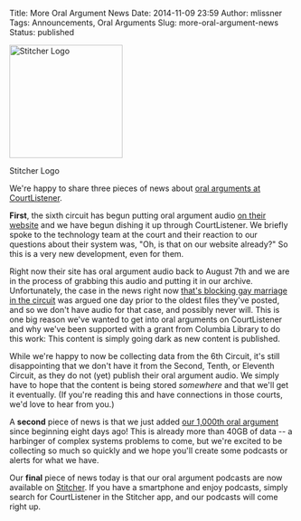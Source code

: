 Title: More Oral Argument News
Date: 2014-11-09 23:59
Author: mlissner
Tags: Announcements, Oral Arguments
Slug: more-oral-argument-news
Status: published

<div class="left-image">
    <img src="{filename}/images/stitcher_400x400.jpg"
         alt="Stitcher Logo"
         width="200"
         class="img-responsive"/>
     <p class="caption">Stitcher Logo</p>
</div>

We're happy to share three pieces of news about [oral arguments at
CourtListener](https://www.courtlistener.com/?q=&type=oa&order_by=dateArgued+desc).

**First**, the sixth circuit has begun putting oral argument audio [on
their
website](http://www.ca6.uscourts.gov/internet/court_audio/aud1.php) and
we have begun dishing it up through CourtListener. We briefly spoke to
the technology team at the court and their reaction to our questions
about their system was, "Oh, is that on our website already?" So this is
a very new development, even for them.

Right now their site has oral argument audio back to August 7th and we
are in the process of grabbing this audio and putting it in our archive.
Unfortunately, the case in the news right now [that's blocking gay
marriage in the
circuit](https://www.courtlistener.com/opinion/2748945/valeria-tanco-v-william-haslam/)
was argued one day prior to the oldest files they've posted, and so we
don't have audio for that case, and possibly never will. This is one big
reason we've wanted to get into oral arguments on CourtListener and why
we've been supported with a grant from Columbia Library to do this work:
This content is simply going dark as new content is published.

While we're happy to now be collecting data from the 6th Circuit, it's
still disappointing that we don't have it from the Second, Tenth, or
Eleventh Circuit, as they do not (yet) publish their oral argument
audio. We simply have to hope that the content is being stored
*somewhere* and that we'll get it eventually. (If you're reading this
and have connections in those courts, we'd love to hear from you.)

A **second** piece of news is that we just added [our 1,000th oral
argument](https://www.courtlistener.com/audio/1000/dennis-v-secretary-pa-dept/)
since beginning eight days ago! This is already more than 40GB of data
-- a harbinger of complex systems problems to come, but we're excited to
be collecting so much so quickly and we hope you'll create some podcasts
or alerts for what we have.

Our **final** piece of news today is that our oral argument podcasts are
now available on [Stitcher](http://www.stitcher.com/). If you have a
smartphone and enjoy podcasts, simply search for CourtListener in the
Stitcher app, and our podcasts will come right up.

